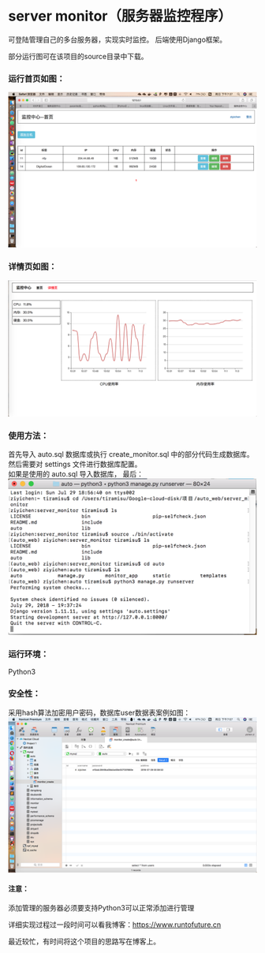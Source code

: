 # server monitor（服务器监控程序）

可登陆管理自己的多台服务器，实现实时监控。
后端使用Django框架。

部分运行图可在该项目的source目录中下载。


### 运行首页如图：

<img src="./source/index.png">

### 详情页如图：

<img src="./source/detail.png">

### 使用方法：
首先导入 auto.sql 数据库或执行 create_monitor.sql 中的部分代码生成数据库。<br>
然后需要对 settings 文件进行数据库配置。<br>
如果是使用的 auto.sql 导入数据库，
最后：
<img src="./source/use.png">

### 运行环境：
Python3

### 安全性：
采用hash算法加密用户密码，数据库user数据表案例如图：
<img src="./source/safe.png">

#### 注意：
添加管理的服务器必须要支持Python3可以正常添加进行管理

详细实现过程过一段时间可以看我博客：https://www.runtofuture.cn 

最近较忙，有时间将这个项目的思路写在博客上。

